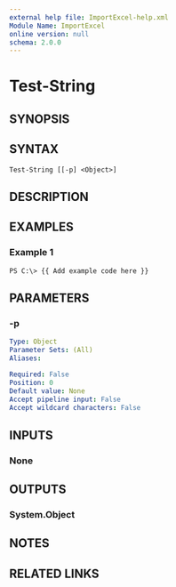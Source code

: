 ```yaml
---
external help file: ImportExcel-help.xml
Module Name: ImportExcel
online version: null
schema: 2.0.0
---
```


# Test-String

## SYNOPSIS

## SYNTAX

```text
Test-String [[-p] <Object>]
```

## DESCRIPTION

## EXAMPLES

### Example 1

```text
PS C:\> {{ Add example code here }}
```

## PARAMETERS

### -p

```yaml
Type: Object
Parameter Sets: (All)
Aliases:

Required: False
Position: 0
Default value: None
Accept pipeline input: False
Accept wildcard characters: False
```

## INPUTS

### None

## OUTPUTS

### System.Object

## NOTES

## RELATED LINKS

